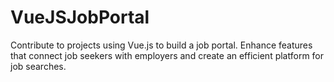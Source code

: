 # VueJSJobPortal
Contribute to projects using Vue.js to build a job portal. Enhance features that connect job seekers with employers and create an efficient platform for job searches.
